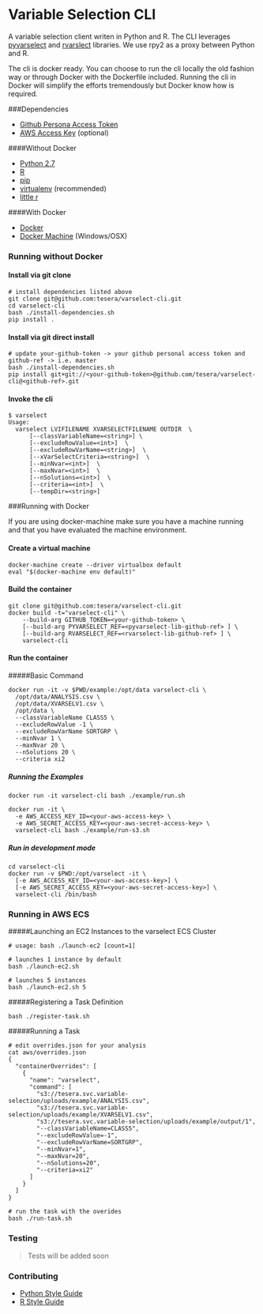 # Variable Selection CLI

A variable selection client writen in Python and R. The CLI leverages [pyvarselect](https://github.com/tesera/pyvarselect) and [rvarslect](https://github.com/tesera/rvarselect) libraries. We use rpy2 as a proxy between Python and R.

The cli is docker ready. You can choose to run the cli locally the old fashion way or through Docker with the Dockerfile included. Running the cli in Docker will simplify the efforts tremendously but Docker know how is required.

###Dependencies

* [Github Persona Access Token](https://help.github.com/articles/creating-an-access-token-for-command-line-use/)
* [AWS Access Key](http://docs.aws.amazon.com/AWSSimpleQueueService/latest/SQSGettingStartedGuide/AWSCredentials.html) (optional)

####Without Docker
* [Python 2.7](https://www.python.org/)
* [R](https://www.r-project.org/)
* [pip](https://pypi.python.org/pypi/pip)
* [virtualenv](https://virtualenv.readthedocs.org/en/latest/) (recommended)
* [little r](http://dirk.eddelbuettel.com/code/littler.html)

####With Docker
* [Docker](https://www.docker.com/)
* [Docker Machine](https://docs.docker.com/machine/) (Windows/OSX)

### Running without Docker

#### Install via git clone

```console
# install dependencies listed above
git clone git@github.com:tesera/varselect-cli.git
cd varselect-cli
bash ./install-dependencies.sh
pip install .
```

#### Install via git direct install

```console
# update your-github-token -> your github personal access token and github-ref -> i.e. master
bash ./install-dependencies.sh
pip install git+git://<your-github-token>@github.com/tesera/varselect-cli@<github-ref>.git
```

#### Invoke the cli

```console
$ varselect
Usage:
  varselect LVIFILENAME XVARSELECTFILENAME OUTDIR  \ 
      [--classVariableName=<string>] \
      [--excludeRowValue=<int>]  \
      [--excludeRowVarName=<string>]  \
      [--xVarSelectCriteria=<string>]  \
      [--minNvar=<int>]  \
      [--maxNvar=<int>]  \
      [--nSolutions=<int>]  \
      [--criteria=<int>]  \
      [--tempDir=<string>]
```

###Running with Docker

If you are using docker-machine make sure you have a machine running and that you have evaluated the machine environment.

#### Create a virtual machine
```console
docker-machine create --driver virtualbox default
eval "$(docker-machine env default)"
```

#### Build the container

```console
git clone git@github.com:tesera/varselect-cli.git
docker build -t="varselect-cli" \
    --build-arg GITHUB_TOKEN=<your-github-token> \
    [--build-arg PYVARSELECT_REF=<pyvarselect-lib-github-ref> ] \
    [--build-arg RVARSELECT_REF=<rvarselect-lib-github-ref> ] \
    varselect-cli
```

#### Run the container

#####Basic Command

```console
docker run -it -v $PWD/example:/opt/data varselect-cli \
  /opt/data/ANALYSIS.csv \
  /opt/data/XVARSELV1.csv \
  /opt/data \
  --classVariableName CLASS5 \
  --excludeRowValue -1 \
  --excludeRowVarName SORTGRP \
  --minNvar 1 \
  --maxNvar 20 \
  --nSolutions 20 \
  --criteria xi2
```

##### Running the Examples

```console
docker run -it varselect-cli bash ./example/run.sh
```

```console
docker run -it \
  -e AWS_ACCESS_KEY_ID=<your-aws-access-key> \
  -e AWS_SECRET_ACCESS_KEY=<your-aws-secret-access-key> \
  varselect-cli bash ./example/run-s3.sh
```

##### Run in development mode

```console
cd varselect-cli
docker run -v $PWD:/opt/varselect -it \
  [-e AWS_ACCESS_KEY_ID=<your-aws-access-key>] \
  [-e AWS_SECRET_ACCESS_KEY=<your-aws-secret-access-key>] \
  varselect-cli /bin/bash
```

### Running in AWS ECS

#####Launching an EC2 Instances to the varselect ECS Cluster

```console
# usage: bash ./launch-ec2 [count=1]

# launches 1 instance by default
bash ./launch-ec2.sh

# launches 5 instances
bash ./launch-ec2.sh 5
```

#####Registering a Task Definition

```console
bash ./register-task.sh
```

#####Running a Task

```console
# edit overrides.json for your analysis
cat aws/overrides.json
{
  "containerOverrides": [
    {
      "name": "varselect",
      "command": [
        "s3://tesera.svc.variable-selection/uploads/example/ANALYSIS.csv",
        "s3://tesera.svc.variable-selection/uploads/example/XVARSELV1.csv",
        "s3://tesera.svc.variable-selection/uploads/example/output/1",
        "--classVariableName=CLASS5",
        "--excludeRowValue=-1",
        "--excludeRowVarName=SORTGRP",
        "--minNvar=1",
        "--maxNvar=20",
        "--nSolutions=20",
        "--criteria=xi2"
      ]
    }
  ]
}

# run the task with the overides
bash ./run-task.sh
```

### Testing
>Tests will be added soon

### Contributing

- [Python Style Guide](https://www.python.org/dev/peps/pep-0008/)
- [R Style Guide](https://google.github.io/styleguide/Rguide.xml)

